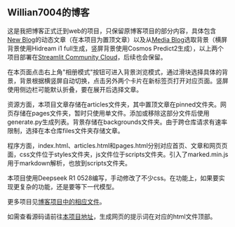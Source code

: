 ## Willian7004的博客

这是我把博客正式迁到web的项目，只保留原博客项目的部分内容，具体包含[New Blog](https://willian7004-new-blog.streamlit.app/)的动态文章（在本项目为置顶文章）以及从[Media Blog](https://willian7004-media-blog.streamlit.app/)选取背景（横屏背景使用Hidream i1 full生成，竖屏背景使用Cosmos Predict2生成），以上两个项目部署在[Streamlit Community Cloud](https://docs.streamlit.io/deploy/streamlit-community-cloud)，后续也会保留。

在本页面点击右上角"相册模式"按钮可进入背景浏览模式，通过滑块选择具体的背景，背景根据横竖屏自动切换，点击另外两个卡片在新标签页打开对应页面。竖屏使用侧边栏可能默认折叠，要在展开后选择文章。

资源方面，本项目文章存储在articles文件夹，其中置顶文章在pinned文件夹。网页存储在pages文件夹，暂时只使用单文件。添加或移除这部分文件后使用generate.py生成列表。背景存储在backgrounds文件夹。由于跨仓库请求有速率限制，选择在本仓库files文件夹存储文章。

程序方面，index.html、articles.html和pages.html分别对应首页、文章和网页页面，css文件位于styles文件夹，js文件位于scripts文件夹。引入了marked.min.js用于markdown解析，也放到scripts文件夹。

本项目使用Deepseek R1 0528编写，手动修改了不少css。在功能上，如果要实现更复杂的功能，还是要等下一代模型。

更多项目见[博客项目中的相应文件](https://github.com/Willian7004/new-blog/blob/main/dynamic/%E6%88%91%E7%9A%84%E7%BC%96%E7%A8%8B%E6%8A%80%E6%9C%AF%E6%A0%88.md)。

如需查看源码请前往[本项目地址](https://github.com/Willian7004/Willian7004.github.io)，生成网页的提示词在对应的html文件顶部。
